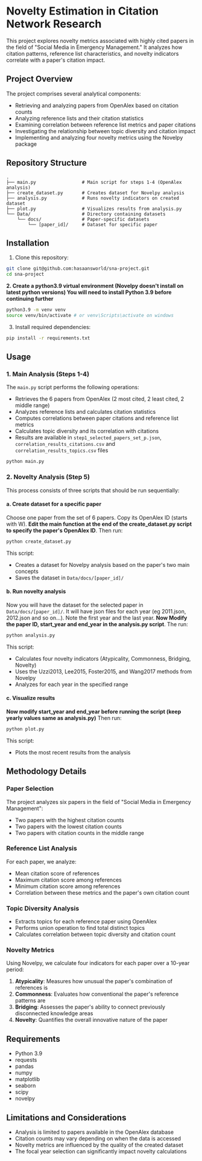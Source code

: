 # Novelty Estimation in Citation Network Research

This project explores novelty metrics associated with highly cited papers in the field of "Social Media in Emergency Management." It analyzes how citation patterns, reference list characteristics, and novelty indicators correlate with a paper's citation impact.

## Project Overview

The project comprises several analytical components:
- Retrieving and analyzing papers from OpenAlex based on citation counts
- Analyzing reference lists and their citation statistics
- Examining correlation between reference list metrics and paper citations
- Investigating the relationship between topic diversity and citation impact
- Implementing and analyzing four novelty metrics using the Novelpy package

## Repository Structure

```
.
├── main.py                 # Main script for steps 1-4 (OpenAlex analysis)
├── create_dataset.py       # Creates dataset for Novelpy analysis
├── analysis.py             # Runs novelty indicators on created dataset
├── plot.py                 # Visualizes results from analysis.py
└── Data/                   # Directory containing datasets
    └── docs/               # Paper-specific datasets
        └── [paper_id]/     # Dataset for specific paper
```

## Installation

1. Clone this repository:
```bash
git clone git@github.com:hasaansworld/sna-project.git
cd sna-project
```

**2. Create a python3.9 virtual environment (Novelpy doesn't install on latest python versions)
   You will need to install Python 3.9 before continuing further**

```bash
python3.9 -m venv venv
source venv/bin/activate # or venv\Scripts\activate on windows
```

3. Install required dependencies:
```bash
pip install -r requirements.txt
```

## Usage

### 1. Main Analysis (Steps 1-4)

The `main.py` script performs the following operations:
- Retrieves the 6 papers from OpenAlex (2 most cited, 2 least cited, 2 middle range)
- Analyzes reference lists and calculates citation statistics
- Computes correlations between paper citations and reference list metrics
- Calculates topic diversity and its correlation with citations
- Results are available in `step1_selected_papers_set_p.json`, `correlation_results_citations.csv` and `correlation_results_topics.csv` files

```bash
python main.py
```

### 2. Novelty Analysis (Step 5)

This process consists of three scripts that should be run sequentially:

#### a. Create dataset for a specific paper
Choose one paper from the set of 6 papers. Copy its OpenAlex ID (starts with W).
**Edit the main function at the end of the create_dataset.py script to specify the paper's OpenAlex ID**.
Then run:

```bash
python create_dataset.py
```

This script:
- Creates a dataset for Novelpy analysis based on the paper's two main concepts
- Saves the dataset in `Data/docs/[paper_id]/`

#### b. Run novelty analysis
Now you will have the dataset for the selected paper in `Data/docs/[paper_id]/`. It will have json files for each year (eg 2011.json, 2012.json and so on...). Note the first year and the last year. 
**Now Modify the paper ID, start_year and end_year in the analysis.py script**.
The run:

```bash
python analysis.py
```

This script:
- Calculates four novelty indicators (Atypicality, Commonness, Bridging, Novelty)
- Uses the Uzzi2013, Lee2015, Foster2015, and Wang2017 methods from Novelpy
- Analyzes for each year in the specified range

#### c. Visualize results
**Now modify start_year and end_year before running the script (keep yearly values same as analysis.py)**
Then run:
```bash
python plot.py
```
This script:
- Plots the most recent results from the analysis

## Methodology Details

### Paper Selection
The project analyzes six papers in the field of "Social Media in Emergency Management":
- Two papers with the highest citation counts
- Two papers with the lowest citation counts
- Two papers with citation counts in the middle range

### Reference List Analysis
For each paper, we analyze:
- Mean citation score of references
- Maximum citation score among references
- Minimum citation score among references
- Correlation between these metrics and the paper's own citation count

### Topic Diversity Analysis
- Extracts topics for each reference paper using OpenAlex
- Performs union operation to find total distinct topics
- Calculates correlation between topic diversity and citation count

### Novelty Metrics
Using Novelpy, we calculate four indicators for each paper over a 10-year period:
1. **Atypicality**: Measures how unusual the paper's combination of references is
2. **Commonness**: Evaluates how conventional the paper's reference patterns are
3. **Bridging**: Assesses the paper's ability to connect previously disconnected knowledge areas
4. **Novelty**: Quantifies the overall innovative nature of the paper

## Requirements

- Python 3.9
- requests
- pandas
- numpy
- matplotlib
- seaborn
- scipy
- novelpy

## Limitations and Considerations

- Analysis is limited to papers available in the OpenAlex database
- Citation counts may vary depending on when the data is accessed
- Novelty metrics are influenced by the quality of the created dataset
- The focal year selection can significantly impact novelty calculations

